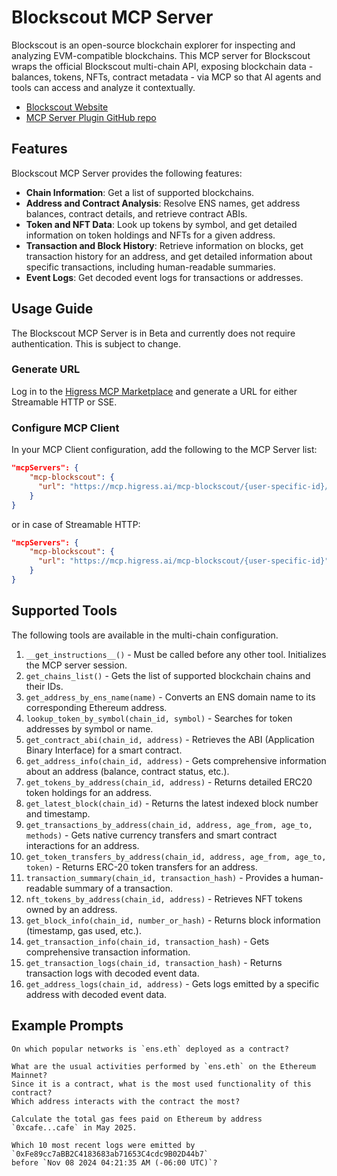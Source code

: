 # Blockscout MCP Server

Blockscout is an open-source blockchain explorer for inspecting and analyzing EVM-compatible blockchains. This MCP server for Blockscout wraps the official Blockscout multi-chain API, exposing blockchain data - balances, tokens, NFTs, contract metadata - via MCP so that AI agents and tools can access and analyze it contextually.

- [Blockscout Website](https://blockscout.com/)
- [MCP Server Plugin GitHub repo](https://github.com/blockscout/mcp-server-plugin)

## Features

Blockscout MCP Server provides the following features:

- **Chain Information**: Get a list of supported blockchains.
- **Address and Contract Analysis**: Resolve ENS names, get address balances, contract details, and retrieve contract ABIs.
- **Token and NFT Data**: Look up tokens by symbol, and get detailed information on token holdings and NFTs for a given address.
- **Transaction and Block History**: Retrieve information on blocks, get transaction history for an address, and get detailed information about specific transactions, including human-readable summaries.
- **Event Logs**: Get decoded event logs for transactions or addresses.

## Usage Guide

The Blockscout MCP Server is in Beta and currently does not require authentication. This is subject to change.

### Generate URL

Log in to the [Higress MCP Marketplace](https://mcp.higress.ai) and generate a URL for either Streamable HTTP or SSE.

### Configure MCP Client

In your MCP Client configuration, add the following to the MCP Server list:

```json
"mcpServers": {
    "mcp-blockscout": {
      "url": "https://mcp.higress.ai/mcp-blockscout/{user-specific-id}/sse"
    }
}
```

or in case of Streamable HTTP:

```json
"mcpServers": {
    "mcp-blockscout": {
      "url": "https://mcp.higress.ai/mcp-blockscout/{user-specific-id}"
    }
}
```

## Supported Tools

The following tools are available in the multi-chain configuration.

1.  `__get_instructions__()` - Must be called before any other tool. Initializes the MCP server session.
2.  `get_chains_list()` - Gets the list of supported blockchain chains and their IDs.
3.  `get_address_by_ens_name(name)` - Converts an ENS domain name to its corresponding Ethereum address.
4.  `lookup_token_by_symbol(chain_id, symbol)` - Searches for token addresses by symbol or name.
5.  `get_contract_abi(chain_id, address)` - Retrieves the ABI (Application Binary Interface) for a smart contract.
6.  `get_address_info(chain_id, address)` - Gets comprehensive information about an address (balance, contract status, etc.).
7.  `get_tokens_by_address(chain_id, address)` - Returns detailed ERC20 token holdings for an address.
8.  `get_latest_block(chain_id)` - Returns the latest indexed block number and timestamp.
9.  `get_transactions_by_address(chain_id, address, age_from, age_to, methods)` - Gets native currency transfers and smart contract interactions for an address.
10. `get_token_transfers_by_address(chain_id, address, age_from, age_to, token)` - Returns ERC-20 token transfers for an address.
11. `transaction_summary(chain_id, transaction_hash)` - Provides a human-readable summary of a transaction.
12. `nft_tokens_by_address(chain_id, address)` - Retrieves NFT tokens owned by an address.
13. `get_block_info(chain_id, number_or_hash)` - Returns block information (timestamp, gas used, etc.).
14. `get_transaction_info(chain_id, transaction_hash)` - Gets comprehensive transaction information.
15. `get_transaction_logs(chain_id, transaction_hash)` - Returns transaction logs with decoded event data.
16. `get_address_logs(chain_id, address)` - Gets logs emitted by a specific address with decoded event data.

## Example Prompts

```plaintext
On which popular networks is `ens.eth` deployed as a contract?
```

```plaintext
What are the usual activities performed by `ens.eth` on the Ethereum Mainnet?
Since it is a contract, what is the most used functionality of this contract?
Which address interacts with the contract the most?
```

```plaintext
Calculate the total gas fees paid on Ethereum by address `0xcafe...cafe` in May 2025.
```

```plaintext
Which 10 most recent logs were emitted by `0xFe89cc7aBB2C4183683ab71653C4cdc9B02D44b7`
before `Nov 08 2024 04:21:35 AM (-06:00 UTC)`?
```
